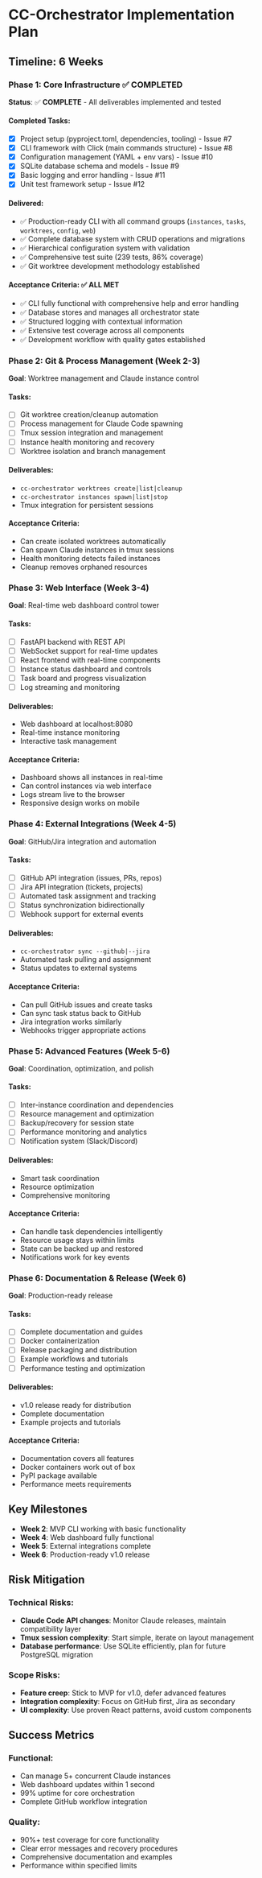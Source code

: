 # CC-Orchestrator Implementation Plan

## Timeline: 6 Weeks

### Phase 1: Core Infrastructure ✅ COMPLETED
**Status**: ✅ **COMPLETE** - All deliverables implemented and tested

#### Completed Tasks:
- [x] Project setup (pyproject.toml, dependencies, tooling) - Issue #7
- [x] CLI framework with Click (main commands structure) - Issue #8
- [x] Configuration management (YAML + env vars) - Issue #10
- [x] SQLite database schema and models - Issue #9
- [x] Basic logging and error handling - Issue #11
- [x] Unit test framework setup - Issue #12

#### Delivered:
- ✅ Production-ready CLI with all command groups (`instances`, `tasks`, `worktrees`, `config`, `web`)
- ✅ Complete database system with CRUD operations and migrations
- ✅ Hierarchical configuration system with validation
- ✅ Comprehensive test suite (239 tests, 86% coverage)
- ✅ Git worktree development methodology established

#### Acceptance Criteria: ✅ ALL MET
- ✅ CLI fully functional with comprehensive help and error handling
- ✅ Database stores and manages all orchestrator state
- ✅ Structured logging with contextual information
- ✅ Extensive test coverage across all components
- ✅ Development workflow with quality gates established

### Phase 2: Git & Process Management (Week 2-3)
**Goal**: Worktree management and Claude instance control

#### Tasks:
- [ ] Git worktree creation/cleanup automation
- [ ] Process management for Claude Code spawning
- [ ] Tmux session integration and management
- [ ] Instance health monitoring and recovery
- [ ] Worktree isolation and branch management

#### Deliverables:
- `cc-orchestrator worktrees create|list|cleanup`
- `cc-orchestrator instances spawn|list|stop`
- Tmux integration for persistent sessions

#### Acceptance Criteria:
- Can create isolated worktrees automatically
- Can spawn Claude instances in tmux sessions
- Health monitoring detects failed instances
- Cleanup removes orphaned resources

### Phase 3: Web Interface (Week 3-4)
**Goal**: Real-time web dashboard control tower

#### Tasks:
- [ ] FastAPI backend with REST API
- [ ] WebSocket support for real-time updates
- [ ] React frontend with real-time components
- [ ] Instance status dashboard and controls
- [ ] Task board and progress visualization
- [ ] Log streaming and monitoring

#### Deliverables:
- Web dashboard at localhost:8080
- Real-time instance monitoring
- Interactive task management

#### Acceptance Criteria:
- Dashboard shows all instances in real-time
- Can control instances via web interface
- Logs stream live to the browser
- Responsive design works on mobile

### Phase 4: External Integrations (Week 4-5)
**Goal**: GitHub/Jira integration and automation

#### Tasks:
- [ ] GitHub API integration (issues, PRs, repos)
- [ ] Jira API integration (tickets, projects)
- [ ] Automated task assignment and tracking
- [ ] Status synchronization bidirectionally
- [ ] Webhook support for external events

#### Deliverables:
- `cc-orchestrator sync --github|--jira`
- Automated task pulling and assignment
- Status updates to external systems

#### Acceptance Criteria:
- Can pull GitHub issues and create tasks
- Can sync task status back to GitHub
- Jira integration works similarly
- Webhooks trigger appropriate actions

### Phase 5: Advanced Features (Week 5-6)
**Goal**: Coordination, optimization, and polish

#### Tasks:
- [ ] Inter-instance coordination and dependencies
- [ ] Resource management and optimization
- [ ] Backup/recovery for session state
- [ ] Performance monitoring and analytics
- [ ] Notification system (Slack/Discord)

#### Deliverables:
- Smart task coordination
- Resource optimization
- Comprehensive monitoring

#### Acceptance Criteria:
- Can handle task dependencies intelligently
- Resource usage stays within limits
- State can be backed up and restored
- Notifications work for key events

### Phase 6: Documentation & Release (Week 6)
**Goal**: Production-ready release

#### Tasks:
- [ ] Complete documentation and guides
- [ ] Docker containerization
- [ ] Release packaging and distribution
- [ ] Example workflows and tutorials
- [ ] Performance testing and optimization

#### Deliverables:
- v1.0 release ready for distribution
- Complete documentation
- Example projects and tutorials

#### Acceptance Criteria:
- Documentation covers all features
- Docker containers work out of box
- PyPI package available
- Performance meets requirements

## Key Milestones

- **Week 2**: MVP CLI working with basic functionality
- **Week 4**: Web dashboard fully functional
- **Week 5**: External integrations complete
- **Week 6**: Production-ready v1.0 release

## Risk Mitigation

### Technical Risks:
- **Claude Code API changes**: Monitor Claude releases, maintain compatibility layer
- **Tmux session complexity**: Start simple, iterate on layout management
- **Database performance**: Use SQLite efficiently, plan for future PostgreSQL migration

### Scope Risks:
- **Feature creep**: Stick to MVP for v1.0, defer advanced features
- **Integration complexity**: Focus on GitHub first, Jira as secondary
- **UI complexity**: Use proven React patterns, avoid custom components

## Success Metrics

### Functional:
- Can manage 5+ concurrent Claude instances
- Web dashboard updates within 1 second
- 99% uptime for core orchestration
- Complete GitHub workflow integration

### Quality:
- 90%+ test coverage for core functionality
- Clear error messages and recovery procedures
- Comprehensive documentation and examples
- Performance within specified limits
